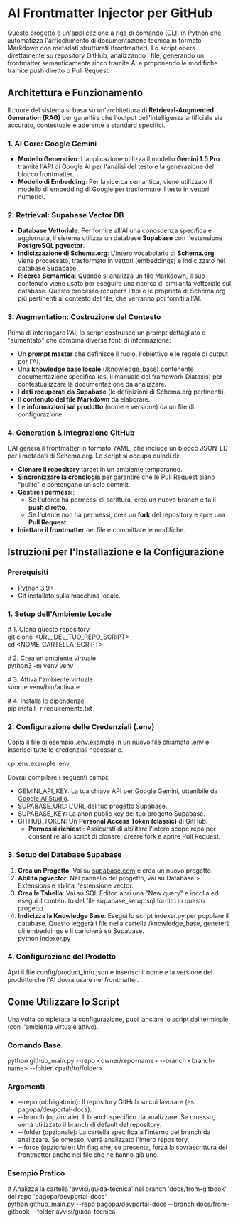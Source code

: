 # **AI Frontmatter Injector per GitHub**

Questo progetto è un'applicazione a riga di comando (CLI) in Python che automatizza l'arricchimento di documentazione tecnica in formato Markdown con metadati strutturati (frontmatter). Lo script opera direttamente su repository GitHub, analizzando i file, generando un frontmatter semanticamente ricco tramite AI e proponendo le modifiche tramite push diretto o Pull Request.

## **Architettura e Funzionamento**

Il cuore del sistema si basa su un'architettura di **Retrieval-Augmented Generation (RAG)** per garantire che l'output dell'intelligenza artificiale sia accurato, contestuale e aderente a standard specifici.

### **1\. AI Core: Google Gemini**

* **Modello Generativo**: L'applicazione utilizza il modello **Gemini 1.5 Pro** tramite l'API di Google AI per l'analisi del testo e la generazione del blocco frontmatter.  
* **Modello di Embedding**: Per la ricerca semantica, viene utilizzato il modello di embedding di Google per trasformare il testo in vettori numerici.

### **2\. Retrieval: Supabase Vector DB**

* **Database Vettoriale**: Per fornire all'AI una conoscenza specifica e aggiornata, il sistema utilizza un database **Supabase** con l'estensione **PostgreSQL pgvector**.  
* **Indicizzazione di Schema.org**: L'intero vocabolario di **Schema.org** viene processato, trasformato in vettori (embeddings) e indicizzato nel database Supabase.  
* **Ricerca Semantica**: Quando si analizza un file Markdown, il suo contenuto viene usato per eseguire una ricerca di similarità vettoriale sul database. Questo processo recupera i tipi e le proprietà di Schema.org più pertinenti al contesto del file, che verranno poi forniti all'AI.

### **3\. Augmentation: Costruzione del Contesto**

Prima di interrogare l'AI, lo script costruisce un prompt dettagliato e "aumentato" che combina diverse fonti di informazione:

* Un **prompt master** che definisce il ruolo, l'obiettivo e le regole di output per l'AI.  
* Una **knowledge base locale** (/knowledge\_base) contenente documentazione specifica (es. il manuale del framework Diataxis) per contestualizzare la documentazione da analizzare.  
* I **dati recuperati da Supabase** (le definizioni di Schema.org pertinenti).  
* Il **contenuto del file Markdown** da elaborare.  
* Le **informazioni sul prodotto** (nome e versione) da un file di configurazione.

### **4\. Generation & Integrazione GitHub**

L'AI genera il frontmatter in formato YAML, che include un blocco JSON-LD per i metadati di Schema.org. Lo script si occupa quindi di:

* **Clonare il repository** target in un ambiente temporaneo.  
* **Sincronizzare la cronologia** per garantire che le Pull Request siano "pulite" e contengano un solo commit.  
* **Gestire i permessi**:  
  * Se l'utente ha permessi di scrittura, crea un nuovo branch e fa il **push diretto**.  
  * Se l'utente non ha permessi, crea un **fork** del repository e apre una **Pull Request**.  
* **Iniettare il frontmatter** nei file e committare le modifiche.

## **Istruzioni per l'Installazione e la Configurazione**

### **Prerequisiti**

* Python 3.9+  
* Git installato sulla macchina locale.

### **1\. Setup dell'Ambiente Locale**

\# 1\. Clona questo repository  
git clone \<URL\_DEL\_TUO\_REPO\_SCRIPT\>  
cd \<NOME\_CARTELLA\_SCRIPT\>

\# 2\. Crea un ambiente virtuale  
python3 \-m venv venv

\# 3\. Attiva l'ambiente virtuale  
source venv/bin/activate

\# 4\. Installa le dipendenze  
pip install \-r requirements.txt

### **2\. Configurazione delle Credenziali (.env)**

Copia il file di esempio .env.example in un nuovo file chiamato .env e inserisci tutte le credenziali necessarie.

cp .env.example .env

Dovrai compilare i seguenti campi:

* GEMINI\_API\_KEY: La tua chiave API per Google Gemini, ottenibile da [Google AI Studio](https://aistudio.google.com/app/apikey).  
* SUPABASE\_URL: L'URL del tuo progetto Supabase.  
* SUPABASE\_KEY: La anon public key del tuo progetto Supabase.  
* GITHUB\_TOKEN: Un **Personal Access Token (classic)** di GitHub.  
  * **Permessi richiesti**: Assicurati di abilitare l'intero scope repo per consentire allo script di clonare, creare fork e aprire Pull Request.

### **3\. Setup del Database Supabase**

1. **Crea un Progetto**: Vai su [supabase.com](https://supabase.com) e crea un nuovo progetto.  
2. **Abilita pgvector**: Nel pannello del progetto, vai su Database \> Extensions e abilita l'estensione vector.  
3. **Crea la Tabella**: Vai su SQL Editor, apri una "New query" e incolla ed esegui il contenuto del file supabase\_setup.sql fornito in questo progetto.  
4. **Indicizza la Knowledge Base**: Esegui lo script indexer.py per popolare il database. Questo leggerà i file nella cartella /knowledge\_base, genererà gli embeddings e li caricherà su Supabase.  
   python indexer.py

### **4\. Configurazione del Prodotto**

Apri il file config/product\_info.json e inserisci il nome e la versione del prodotto che l'AI dovrà usare nel frontmatter.

## **Come Utilizzare lo Script**

Una volta completata la configurazione, puoi lanciare lo script dal terminale (con l'ambiente virtuale attivo).

### **Comando Base**

python github\_main.py \--repo \<owner/repo-name\> \--branch \<branch-name\> \--folder \<path/to/folder\>

### **Argomenti**

* \--repo (obbligatorio): Il repository GitHub su cui lavorare (es. pagopa/devportal-docs).  
* \--branch (opzionale): Il branch specifico da analizzare. Se omesso, verrà utilizzato il branch di default del repository.  
* \--folder (opzionale): La cartella specifica all'interno del branch da analizzare. Se omesso, verrà analizzato l'intero repository.  
* \--force (opzionale): Un flag che, se presente, forza la sovrascrittura del frontmatter anche nei file che ne hanno già uno.

### **Esempio Pratico**

\# Analizza la cartella 'avvisi/guida-tecnica' nel branch 'docs/from-gitbook' del repo 'pagopa/devportal-docs'  
python github\_main.py \--repo pagopa/devportal-docs \--branch docs/from-gitbook \--folder avvisi/guida-tecnica  